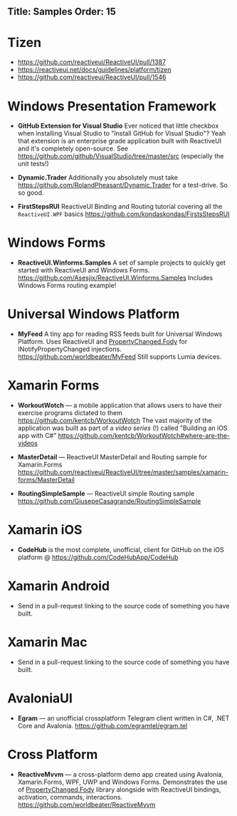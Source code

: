 Title: Samples
Order: 15
---

# Tizen

* https://github.com/reactiveui/ReactiveUI/pull/1387
* https://reactiveui.net/docs/guidelines/platform/tizen
* https://github.com/reactiveui/ReactiveUI/pull/1546

# Windows Presentation Framework

* **GitHub Extension for Visual Studio** Ever noticed that little checkbox when installing Visual Studio to "Install GitHub for Visual Studio"? Yeah that extension is an enterprise grade application built with ReactiveUI and it's completely open-source. See https://github.com/github/VisualStudio/tree/master/src (especially the unit tests!)

* **Dynamic.Trader** Additionally you absolutely must take https://github.com/RolandPheasant/Dynamic.Trader for a test-drive. So so good. 

* **FirstStepsRUI**  ReactiveUI Binding and Routing tutorial covering all the `ReactiveUI.WPF` basics https://github.com/kondaskondas/FirstsStepsRUI

# Windows Forms

* **ReactiveUI.Winforms.Samples** A set of sample projects to quickly get started with ReactiveUI and Windows Forms. https://github.com/Asesjix/ReactiveUI.Winforms.Samples Includes Windows Forms routing example!

# Universal Windows Platform

* **MyFeed** A tiny app for reading RSS feeds built for Universal Windows Platform. Uses ReactiveUI and <a href="https://github.com/Fody/PropertyChanged">PropertyChanged.Fody</a> for INotifyPropertyChanged injections. https://github.com/worldbeater/MyFeed Still supports Lumia devices.

# Xamarin Forms

* **WorkoutWotch** — a mobile application that allows users to have their exercise programs dictated to them https://github.com/kentcb/WorkoutWotch The vast majority of the application was built as part of a *video series* (!) called "Building an iOS app with C#" https://github.com/kentcb/WorkoutWotch#where-are-the-videos

* **MasterDetail** — ReactiveUI MasterDetail and Routing sample for Xamarin.Forms https://github.com/reactiveui/ReactiveUI/tree/master/samples/xamarin-forms/MasterDetail

* **RoutingSimpleSample** — ReactiveUI simple Routing sample https://github.com/GiusepeCasagrande/RoutingSimpleSample

# Xamarin iOS

* **CodeHub** is the most complete, unofficial, client for GitHub on the iOS platform @ https://github.com/CodeHubApp/CodeHub

# Xamarin Android

* Send in a pull-request linking to the source code of something you have built.

# Xamarin Mac

* Send in a pull-request linking to the source code of something you have built.

# AvaloniaUI

* **Egram** — an unofficial crossplatform Telegram client written in C#, .NET Core and Avalonia. https://github.com/egramtel/egram.tel

# Cross Platform

* **ReactiveMvvm** — a cross-platform demo app created using Avalonia, Xamarin.Forms, WPF, UWP and Windows Forms. Demonstrates the use of <a href="https://github.com/Fody/PropertyChanged">PropertyChanged.Fody</a> library alongside with ReactiveUI bindings, activation, commands, interactions. https://github.com/worldbeater/ReactiveMvvm
